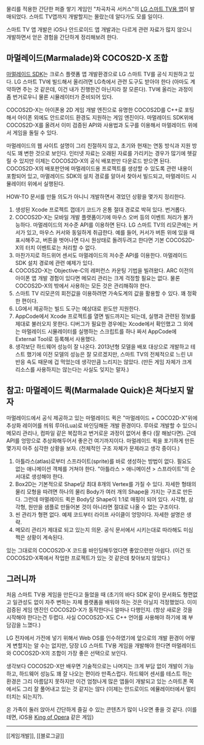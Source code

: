 물리를 적용한 간단한 퍼즐 쌓기 게임인 "차곡차곡 서커스"의 [LG 스마트 TV용 앱](http://kr.lgappstv.com/appspc/store/product/retrieveProductInfo.lge?appId=166218)이 발매되었다. 스마트 TV앱까지 개발할지는 몰랐는데 알다가도 모를 일이다.

스마트 TV 앱 개발은 iOS나 안드로이드 앱 개발과는 다르게 관련 자료가 많지 않으니 개발하면서 얻은 경험을 간단하게 정리해보려 한다.

## 마멀레이드(Marmalade)와 COCOS2D-X 조합

[마멀레이드 SDK](http://www.madewithmarmalade.com/)는 크로스 플랫폼 앱 개발환경으로 LG 스마트 TV를 공식 지원하고 있다. LG 스마트 TV에 빌드해서 올리려면 LG측에서 관련 도구도 받아야 한다 (아마도 계약하면 주는 것 같은데, 이건 내가 진행한건 아닌지라 잘 모른다). TV에 올리는 과정이 좀 번거로우니 물론 시뮬레이터가 준비되어 있다.

COCOS2D-X는 아이폰용 2D 게임 개발 엔진으로 유명한 COCOS2D를 C++로 포팅해서 아이폰 외에도 안드로이드 환경도 지원하는 게임 엔진이다. 마멀레이드 SDK위에 COCOS2D-X를 올려서 이미 검증된 API와 사용법과 도구를 이용해서 마멀레이드 위에서 게임을 돌릴 수 있다.

마멀레이드의 웹 사이트 설명이 그리 친절하지 않고, 초기와 현재는 연동 방식과 지원 방식도 꽤 변한 것으로 보인다. 인터넷 자료는 오래된 자료를 가리키는 경우가 많기에 헷갈릴 수 있지만 이제는 COCOS2D-X의 공식 배포판만 다운로드 받으면 된다. COCOS2D-X의 배포판안에 마멀레이드용 프로젝트를 생성할 수 있도록 관련 내용이 포함되어 있고, 마멀레이드 SDK의 설치 경로를 알아서 찾아서 빌드되고, 마멀레이드 시뮬레이터 위에서 실행된다.

HOW-TO 문서를 만들 의도가 아니니 개발하면서 겪었던 상황을 몇가지 정리한다.

1. 생성된 Xcode 프로젝트 껍데기 코드가 온통 절대 경로로 박혀 있다. 번거롭다.
2. COCOS2D-X는 모바일 개발 플랫폼이기에 마우스 오버 등의 이벤트 처리가 불가능하다. 마멀레이드의 저수준 API를 이용하면 된다. LG 스마트 TV의 리모콘에는 커서가 있고, 마우스 커서와 동일하게 취급한다. 예를 들어, 커서가 버튼 위에 있을 때 표시해주고, 버튼을 벗어나면 다시 원상태로 돌려두려고 한다면 기본 COCOS2D-X의 터치 이벤트로는 처리할 수 없다.
3. 마찬가지로 하드위어 센서도 마멀레이드의 저수준 API를 이용한다. 마멀레이드 SDK 설치 경로에 관련 예제가 있다.
4. COCOS2D-X는 Objective-C의 레퍼런스 카운팅 기법을 빌려왔다. ARC 이전의 아이폰 앱 개발 경험이 있다면 메모리 관리는 크게 걱정할 필요는 없다. 물론 COCOS2D-X의 밖에서 사용하는 모든 것은 관리해줘야 한다.
5. 스마트 TV 리모콘의 회전값을 이용하려면 가속도계의 값을 활용할 수 있다. 꽤 정확한 편이다.
6. LG에서 제공하는 빌드 도구는 예상대로 윈도만 지원한다.
7. AppCode에서 Xcode 프로젝트를 열면 빌드까지는 되는데, 실행과 관련된 정보를 제대로 불러오지 못한다. 디버그가 필요한 경우에는 Xcode에서 확인했고 그 외에는 마멀레이드 시뮬레이터를 실행하는 스크립트를 하나 짜서 AppCode에 External Tool로 등록해서 사용했다.
8. 생각보단 하드웨어 성능이 잘 나온다. 2013년형 모델을 배포 대상으로 개발하고 테스트 했기에 이전 모델의 성능은 잘 모르겠지만, 스마트 TV의 전체적으로 느린 UI 반응 속도 때문에 겁 먹었는데 생각만큼 느리지는 않았다. (만든 게임 자체가 크게 리소스를 사용하지는 않는다는 사실도 잊지는 말자.)

## 참고: 마멀레이드 퀵(Marmalade Quick)은 쳐다보지 말자

마멀레이드에서 공식 제공하고 있는 마멀레이드 퀵은 "마멀레이드 + COCO2D-X"위에 추상화 레이어를 씌워 루아(Lua)로 바인딩해둔 개발 환경이다. 루아로 개발할 수 있으니 메모리 관리나, 컴파일 같은 복잡하고 번거로운 과정이 없어서 좋다 (잘 해놨다면). 근데 API를 엉망으로 추상화해두어서 좋은건 여기까지이다. 마멀레이드 퀵을 포기하게 만든 몇가지 아주 심각한 상황을 보자. (전체적인 구조 자체가 문제라고 생각 중이다.)

1. 아틀라스(atlas)로부터 스프라이트(sprite)를 바로 생성하는 방법이 없다. 필요도 없는 애니메이션 객체를 거쳐야 한다. "아틀라스 > 애니메이션 > 스프라이트"의 순서대로 생성해야 한다.
2. Box2D는 기본적으로 Shape당 최대 8개의 Vertex를 가질 수 있다. 자세한 형태의 물리 모형을 따려면 하나의 물리 Body가 여러 개의 Shape을 가지는 구조로 만든다. 그런데 마멀레이드 퀵은 Body당 Shape이 1:1로 매핑이 되어 있다. 사각형, 삼각형, 원만을 샘플로 만들어본 것이 아니라면 절대로 나올 수 없는 구조이다.
3. 씬 관리가 형편 없다. 예제 코드부터 라이프 사이클이 엉망이다. 자세한 설명은 생략. 
4. 메모리 관리가 제대로 되고 있는지 의문. 공식 문서에서 시키는대로 따라해도 미심쩍은 상황이 계속된다.

있는 그대로의 COCOS2D-X 코드를 바인딩해두었다면 좋았으련만 아쉽다. (이건 또 COCOS2D-X쪽에서 작업한 프로젝트가 있는 것 같은데 찾아보지 않았다.)

##  그러니까

처음 스마트 TV용 게임을 만든다고 들었을 때 (초기의 바다 SDK 같이) 문서화도 형편없고 일관성도 없이 자주 변하는 자체 플랫폼을 배워야 하는 것은 아닐지 걱정했었다. 이미 검증된 게임 엔진인 COCOS2D-X가 동작한다니 얼마나 다행인지. (항상 새로운 것을 시작해야 한다는건 두렵다. 사실 COCOS2D-X도 C++ 언어를 사용해야 하기에 꽤 부담감을 느꼈다.)

LG 전자에서 가전에 넣기 위해서 Web OS를 인수하였기에 앞으로의 개발 환경이 어떻게 변할지는 알 수는 없지만, 당장 LG 스마트 TV용 게임을 개발해야 한다면 마멀레이드와 COCOS2D-X의 조합이 가장 좋은 선택으로 보인다.

생각보다 COCOS2D-X만 배우면 기술적으로는 나머지는 크게 부담 없이 개발이 가능하고, 하드웨어 성능도 꽤 잘 나오는 편이라 만족스럽다. 하드웨어 센서를 테스트 하는 환경은 그리 아름답지 못하지만 이건 엄청나게 많은 앱들이 개발되고 있는 스마트폰 쪽에서도 그리 잘 풀어내고 있는 것 같지는 않다 (이제는 안드로이드 에뮬레이터에서 멀티터치는 되는지?). 

온 가족이 둘러 앉아서 간단하게 즐길 수 있는 콘텐츠가 많이 나오면 좋을 것 같다. (이를테면, iOS용 [King of Opera](https://itunes.apple.com/kr/app/king-opera-multiplayer-party/id408697793?mt=8) 같은 게임)

* * *

[[게임개발]], [[블로그글]]

